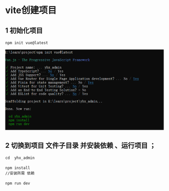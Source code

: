 # vite创建项目

## 1 初始化项目

```
npm init vue@latest
```

![vite初始化](/vite初始化.png)


## 2 切换到项目 文件子目录 并安装依赖 、运行项目 ；

```
cd  yhx_admin

npm install 
//安装所需 依赖

npm run dev
```




